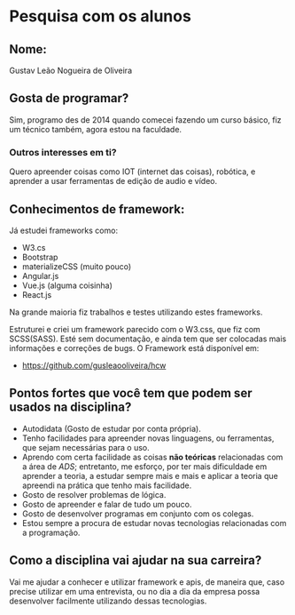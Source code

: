 # Pesquisa com os alunos
## Nome:
Gustav Leão Nogueira de Oliveira

## Gosta de programar?

Sim, programo des de 2014 quando comecei fazendo um curso básico, fiz um técnico também, agora estou na faculdade.

### Outros interesses em ti?

Quero apreender coisas como IOT (internet das coisas), robótica, e aprender a usar ferramentas de edição de audio e vídeo.


## Conhecimentos de framework:

Já estudei frameworks como:
* W3.cs
* Bootstrap
* materializeCSS (muito pouco)
* Angular.js
* Vue.js (alguma coisinha)
* React.js

Na grande maioria fiz trabalhos e testes utilizando estes frameworks.

Estruturei e criei um framework parecido com o W3.css, que fiz com SCSS(SASS).
Esté sem documentação, e ainda tem que ser colocadas mais informações e correções de bugs. 
O Framework está disponível em:
- https://github.com/gusleaooliveira/hcw

## Pontos fortes que você tem que podem ser usados na disciplina?

- Autodidata (Gosto de estudar por conta própria).
- Tenho facilidades para apreender novas linguagens, ou ferramentas, que sejam necessárias para o uso.
- Aprendo com certa facilidade as coisas **não teóricas** relacionadas com a área de *ADS*; entretanto, me esforço, por ter mais dificuldade em aprender a teoria, a estudar sempre mais e mais e aplicar a teoria que apreendi na prática que tenho mais facilidade. 
- Gosto de resolver problemas de lógica.
- Gosto de apreender e falar de tudo um pouco.
- Gosto de desenvolver programas em conjunto com os colegas.
- Estou sempre a procura de estudar novas tecnologias relacionadas com a programação.

## Como a disciplina vai ajudar na sua carreira?

Vai me ajudar a conhecer e utilizar framework e apis, de maneira que, caso precise utilizar em uma entrevista, ou no dia a dia da empresa possa desenvolver facilmente utilizando dessas tecnologias.
